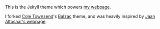This is the Jekyll theme which powers [my webpage](http://crawford.io). 

I forked [Cole Townsend](http://coletownsend.com)'s [Balzac](https://github.com/ColeTownsend/Balzac-for-Jekyll) theme, and was heavily inspired by [Jaan Altosaar's webpage](https://jaan.io). 
